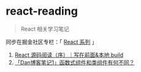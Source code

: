 # react-reading

> React 相关学习笔记

同步在掘金社区专栏：「 [React 系列](https://juejin.cn/column/7092689892295049253) 」

1. [React 源码阅读（序）｜写在前面&本地 build](./Chapter1-Preface_and_buid.md)
2. [「Dan博客笔记1」函数式组件和类组件有何不同？](./DanBlog1-How_are_function_components_different_from_classes.md)
